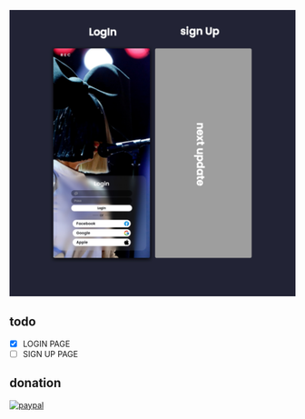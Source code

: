 ![](./20221015_204106.jpg)

## todo
- [x] LOGIN PAGE
- [ ] SIGN UP PAGE

## donation

<a href="https://paypal.me/dairewahandi?country.x=ID&locale.x=id_ID">
<img src="https://img.shields.io/badge/PayPal-00457C?style=for-the-badge&logo=paypal&logoColor=white" alt="paypal">
</a>
